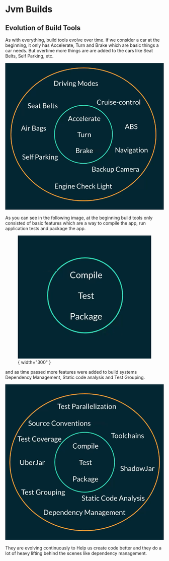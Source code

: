 # Jvm Builds

## Evolution of Build Tools

As with everything, build tools evolve over time. if we consider a car at the beginning, it only has Accelerate, Turn and Brake which are basic things a car needs. But overtime more things are are added to the cars like Seat Belts, Self Parking, etc.

![Evolution of Cars](./assets/car-revolution.png)

As you can see in the following image, at the beginning build tools only consisted of basic features which are a way to compile the app, run application tests and package the app.


<figure markdown>

  ![Build Tool Evolution Basic](./assets/build-tool-evolution-basic.png){ width="300" }

</figure>

and as time passed more features were added to build systems Dependency Management, Static code analysis and Test Grouping.

![Build Tool Evolution Over time](./assets/build-tool-evolution-over_time.png)

They are evolving continuously to Help us create code better and they do a lot of heavy lifting behind the scenes like dependency management.
